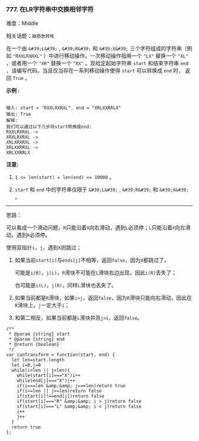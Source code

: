 ### 777. 在LR字符串中交换相邻字符

难度：Middle

相关话题：`脑筋急转弯`

在一个由  `&#39;L&#39;`  ,  `&#39;R&#39;`  和  `&#39;X&#39;`  三个字符组成的字符串（例如 `"RXXLRXRXL"` ）中进行移动操作。一次移动操作指用一个 `"LX"` 替换一个 `"XL"` ，或者用一个 `"XR"` 替换一个 `"RX"` 。现给定起始字符串 `start` 和结束字符串 `end` ，请编写代码，当且仅当存在一系列移动操作使得 `start` 可以转换成 `end` 时， 返回 `True` 。



**示例 :** 



```

输入: start = "RXXLRXRXL", end = "XRLXXRRLX"
输出: True
解释:
我们可以通过以下几步将start转换成end:
RXXLRXRXL ->
XRXLRXRXL ->
XRLXRXRXL ->
XRLXXRRXL ->
XRLXXRRLX
```


**注意:** 




1.  `1 <= len(start) = len(end) <= 10000` 。

2.  `start` 和 `end` 中的字符串仅限于 `&#39;L&#39;` ,  `&#39;R&#39;` 和 `&#39;X&#39;` 。






-----

思路：

可以看成一个滑动问题，`R`只能沿着`X`向右滑动，遇到`L`必须停；`L`只能沿着`X`向左滑动，遇到`R`必须停。

使用双指针`i`，`j`，遇到`X`则跳过；

1. 如果当前`start[i]`与`ends[j]`不相等，返回`false`，因为`X`都跳过了，

    可能是`i(R)`，`j(L)`，`R`滑块不可能在`L`滑块右边出现，因此`i(R)`丢失了；
    
    也可能是`i(L)`，`j(R)`，同样`L`滑块也丢失了。

2. 如果当前都是`R`滑块，如果`i>j`，返回`false`，因为`R`滑块只能向右滑动，因此在`R`滑块上，`j`一定大于`i`；

3. 和第二相反，如果当前都是`L`滑块并且`j>i`，返回`false`。

```
/**
 * @param {string} start
 * @param {string} end
 * @return {boolean}
 */
var canTransform = function(start, end) {
  let len=start.length
  let i=0,j=0
  while(i<len || j<len){
    while(start[i]==="X")i++
    while(end[j]==="X")j++
    if(i===len &amp;&amp; j===len)return true
    if(i>=len || j>=len)return false
    if(start[i]!==end[j])return false
    if(start[i]==="R" &amp;&amp; i > j)return false
    if(start[i]==="L" &amp;&amp; i < j)return false
    i++
    j++
  }
  return true
};
```

